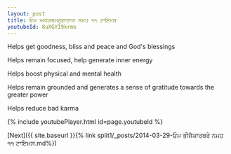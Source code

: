```yaml
---
layout: post
title: ਓਮ ਅਧਯਥਮਨੁਗਾਠਾਯ ਨਮਹ ੧੧ ਟਾਇਮਸ
youtubeId: 8uXGYI9krms
---
```

 
 
Helps get goodness, bliss and peace and God's blessings
 
Helps remain focused, help generate inner energy 
 
Helps boost physical and mental health 
 
Helps remain grounded and generates a sense of gratitude towards the greater power 
 
Helps reduce bad karma
 
 
 
 


{% include youtubePlayer.html id=page.youtubeId %}
 
[Next]({{ site.baseurl }}{% link  split1/_posts/2014-03-29-ਓਮ ਭੀਜੈਕਾਰਥਰੇ ਨਮਹ ੧੧ ਟਾਇਮਸ.md%})
 
